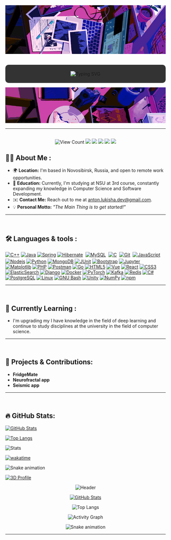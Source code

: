 <div id="header" align="center">
  <img src="https://github.com/antonlukisha/antonlukisha/blob/main/top.gif?raw=true" />
</div>
<br>

<div>
  <p align="center" style="background-color: #333333; padding: 20px; border-radius: 10px;">
    <img src="https://readme-typing-svg.demolab.com?font=Roboto&weight=900&size=45&pause=1200&color=aa98d6&center=true&vCenter=true&width=600&lines=Hi+there,+I'm+Anton;Backend+Developer;Enthusiast+Programmer&repeat=true&cursor=true" alt="Typing SVG" />
  </p>
</div>
<div id="header" align="center">
  <img src="https://github.com/antonlukisha/antonlukisha/blob/main/bottom.gif?raw=true" />
</div>
<hr>
<p align="center">
<br>
<a rel="nofollow"><img alt="View Count" title="View count" src="https://komarev.com/ghpvc/?username=antonlukisha&amp;style=for-the-badge&amp;color=EF8236" style="max-width: 100%;"></a>
<a target="_blank" href="https://vk.com/lukanlo/"><img src="https://img.shields.io/badge/-VKONTAKTE-0077FF?style=for-the-badge&logo=VK&logoColor=white"></img></a>
<a target="_blank" href="mailto:anton.lukisha.dev@gmail.com"><img src="https://img.shields.io/badge/-Gmail-D14836?style=for-the-badge&logo=Gmail&logoColor=white"></img></a>
<a target="_blank" href="https://github.com/antonlukisha/antonlukisha"><img src="https://img.shields.io/badge/-GitHub-333?style=for-the-badge&logo=GitHub&logoColor=white"></img></a>
<a target="_blank" href="https://t.me/lukanlo"><img src="https://img.shields.io/badge/-Telegram-27A7E7?style=for-the-badge&logo=Telegram&logoColor=white"></img></a>
<a target="_blank" href="https://stackoverflow.com/users/27875109/anton-lukisha"><img src="https://img.shields.io/badge/-StackOverflow-EF8236?style=for-the-badge&logo=StackOverflow&logoColor=white"></img></a>
<br>
</p>

## :man_technologist: About Me :

- 🌍 **Location:** I'm based in Novosibirsk, Russia, and open to remote work opportunities.
- 🧠 **Education:** Currently, I'm studying at NSU at 3rd course, constantly expanding my knowledge in Computer Science and Software Development.
- ✉️ **Contact Me:** Reach out to me at [anton.lukisha.dev@gmail.com](mailto:anton.lukisha.dev@gmail.com).
- 💡 **Personal Motto:** *"The Main Thing is to get started!"*  

---
<br>

## :hammer_and_wrench:  Languages & tools :
<p align="left">
    <a href="https://docs.microsoft.com/en-us/cpp/?view=msvc-170" target="_blank" rel="noreferrer"><img title="C++" src="https://cdn.jsdelivr.net/gh/devicons/devicon@latest/icons/cplusplus/cplusplus-original.svg" width="36" height="36" alt="C++" /></a>
    <a href="https://www.oracle.com/java/" target="_blank" rel="noreferrer"><img title="Java" src="https://raw.githubusercontent.com/danielcranney/readme-generator/main/public/icons/skills/java-colored.svg" width="36" height="36" alt="Java" /></a>
    <a href="https://spring.io/" target="_blank" rel="noreferrer"><img title="Spring" src="https://cdn.jsdelivr.net/gh/devicons/devicon@latest/icons/spring/spring-original.svg" width="36" height="36" alt="Spring" /></a>
    <a href="https://hibernate.org/" target="_blank" rel="noreferrer"><img title="Hibernate" src="https://cdn.jsdelivr.net/gh/devicons/devicon@latest/icons/hibernate/hibernate-original.svg" width="36" height="36" alt="Hibernate" /></a>
    <a href="https://www.mysql.com/" target="_blank" rel="noreferrer"><img title="MySQL" alt="MySQL" src="https://raw.githubusercontent.com/Thomas-George-T/Thomas-George-T/master/assets/mysql.svg" width="40" height="40" style="vertical-align:down; margin:4px"/></a>
    <a href="https://docs.microsoft.com/en-us/cpp/?view=msvc-170" target="_blank" rel="noreferrer"><img title="C" img src="https://cdn.jsdelivr.net/gh/devicons/devicon@latest/icons/c/c-original.svg" width="36" height="36" alt="C" /></a>
    <a href="https://git-scm.com/" target="_blank" rel="noreferrer"><img title="Git" alt="Git" src="https://raw.githubusercontent.com/Thomas-George-T/Thomas-George-T/master/assets/git.svg" width="70" height="40" style="vertical-align:down; margin:4px"/></a>
    <a href="https://developer.mozilla.org/en-US/docs/Web/JavaScript" target="_blank" rel="noreferrer"><img title="JavaScript" src="https://raw.githubusercontent.com/danielcranney/readme-generator/main/public/icons/skills/javascript-colored.svg" width="36" height="36" alt="JavaScript" /></a>
    <a href="https://nodejs.org/en" target="_blank" rel="noreferrer"><img title="Nodejs" src="https://cdn.jsdelivr.net/gh/devicons/devicon@latest/icons/nodejs/nodejs-original.svg" height="36" alt="Nodejs" /></a>
    <a href="https://www.python.org/" target="_blank" rel="noreferrer"><img title="Python" src="https://raw.githubusercontent.com/danielcranney/readme-generator/main/public/icons/skills/python-colored.svg" width="36" height="36" alt="Python" /></a>
    <a href="https://www.mongodb.com/" target="_blank" rel="noreferrer"><img title="MongoDB" src="https://cdn.jsdelivr.net/gh/devicons/devicon@latest/icons/mongodb/mongodb-original.svg" width="36" height="36" alt="MongoDB" /></a>
    <a href="https://junit.org/junit5/" target="_blank" rel="noreferrer"><img title="JUnit" src="https://cdn.jsdelivr.net/gh/devicons/devicon@latest/icons/junit/junit-original.svg" width="36" height="36" alt="JUnit" /></a>
    <a href="https://getbootstrap.com/" target="_blank" rel="noreferrer"><img title="Bootstrap" src="https://cdn.jsdelivr.net/gh/devicons/devicon@latest/icons/bootstrap/bootstrap-original.svg" width="36" height="36" alt="Bootstrap" /></a>
    <a href="https://jupyter.org/" target="_blank" rel="noreferrer"><img title="Jupyter" src="https://cdn.jsdelivr.net/gh/devicons/devicon@latest/icons/jupyter/jupyter-original.svg" width="36" height="36" alt="Jupyter" /></a>
    <a href="https://matplotlib.org/" target="_blank" rel="noreferrer"><img title="Matplotlib" alt="Matplotlib" width="36" height="36" src="https://cdn.jsdelivr.net/gh/devicons/devicon@latest/icons/matplotlib/matplotlib-original.svg" /></a>
    <a href="https://www.php.net/" target="_blank" rel="noreferrer"><img title="PHP" src="https://raw.githubusercontent.com/danielcranney/readme-generator/main/public/icons/skills/php-colored.svg" width="36" height="36" alt="PHP" /></a>
    <a href="https://www.postman.com/" target="_blank" rel="noreferrer"><img title="Postman" src="https://cdn.jsdelivr.net/gh/devicons/devicon@latest/icons/postman/postman-original.svg" width="36" height="36" alt="Postman" /></a>
    <a href="https://go.dev/doc/" target="_blank" rel="noreferrer"><img title="Go" alt="Go" width="36" height="36" src="https://cdn.jsdelivr.net/gh/devicons/devicon@latest/icons/go/go-original.svg" /></a>
    <a href="https://developer.mozilla.org/en-US/docs/Glossary/HTML5" target="_blank" rel="noreferrer"><img title="HTML5" src="https://cdn.jsdelivr.net/gh/devicons/devicon@latest/icons/html5/html5-original.svg" width="36" height="36" alt="HTML5" /></a>
    <a href="https://vuejs.org/" target="_blank" rel="noreferrer"><img title="Vue" src="https://raw.githubusercontent.com/danielcranney/readme-generator/main/public/icons/skills/vuejs-colored.svg" width="36" height="36" alt="Vue" /></a>
    <a href="https://reactjs.org/" target="_blank" rel="noreferrer"><img title="React" src="https://raw.githubusercontent.com/danielcranney/readme-generator/main/public/icons/skills/react-colored.svg" width="36" height="36" alt="React" /></a>
    <a href="https://www.w3.org/TR/CSS/#css" target="_blank" rel="noreferrer"><img title="CSS3" src="https://cdn.jsdelivr.net/gh/devicons/devicon@latest/icons/css3/css3-original.svg" width="36" height="36" alt="CSS3" /></a>
    <a href="https://www.elastic.co/elasticsearch" target="_blank" rel="noreferrer"><img title="ElasticSearch" src="https://logowik.com/content/uploads/images/elastic-search2066.jpg" width="45" height="36" alt="ElasticSearch" /></a>
    <a href="https://www.djangoproject.com/" target="_blank" rel="noreferrer"><img title="Django" src="https://raw.githubusercontent.com/danielcranney/readme-generator/main/public/icons/skills/django-colored.svg" width="36" height="36" alt="Django" /></a>
    <a href="https://www.docker.com/" target="_blank" rel="noreferrer"><img title="Docker" src="https://raw.githubusercontent.com/danielcranney/readme-generator/main/public/icons/skills/docker-colored.svg" width="36" height="36" alt="Docker" /></a>
    <a href="https://pytorch.org/" target="_blank" rel="noreferrer"><img title="PyTorch" src="https://raw.githubusercontent.com/danielcranney/readme-generator/main/public/icons/skills/pytorch-colored.svg" width="36" height="36" alt="PyTorch" /></a>
    <a href="https://kafka.apache.org/" target="_blank" rel="noreferrer"><img title="Kafka" alt="Kafka" src="https://cdn.jsdelivr.net/gh/devicons/devicon@latest/icons/apachekafka/apachekafka-original.svg" height="40" /></a>
    <a href="https://redis.io/?ref=kubedexcom/" target="_blank" rel="noreferrer"><img title="Redis" alt="Redis" src="https://cdn.jsdelivr.net/gh/devicons/devicon@latest/icons/redis/redis-original-wordmark.svg" width="36" /></a>
    <a href="https://docs.microsoft.com/en-us/dotnet/csharp/" target="_blank" rel="noreferrer"><img title="C#" src="https://cdn.jsdelivr.net/gh/devicons/devicon@latest/icons/csharp/csharp-original.svg" width="36" height="36" alt="C#" /></a>
    <a href="https://www.postgresql.org/" target="_blank" rel="noreferrer"><img title="PostgreSQL" src="https://cdn.jsdelivr.net/gh/devicons/devicon@latest/icons/postgresql/postgresql-original.svg" width="36" height="36" alt="PostgreSQL" /></a>
    <a href="https://www.linux.org" target="_blank" rel="noreferrer"><img title="Linux" src="https://cdn.jsdelivr.net/gh/devicons/devicon@latest/icons/linux/linux-original.svg" width="36" height="36" alt="Linux" /></a>
    <a href="https://www.gnu.org/software/bash/" target="_blank" rel="noreferrer"><img title="GNU Bash" src="https://raw.githubusercontent.com/danielcranney/readme-generator/main/public/icons/skills/gnubash.svg" width="36" height="36" alt="GNU Bash" /></a>
    <a href="https://unity.com/ru" target="_blank" rel="noreferrer"><img title="Unity" src="https://cdn.jsdelivr.net/gh/devicons/devicon@latest/icons/unity/unity-original.svg" width="36" height="36" alt="Unity" /></a>
    <a href="https://numpy.org/" target="_blank" rel="noreferrer"><img title="NumPy" src="https://cdn.jsdelivr.net/gh/devicons/devicon@latest/icons/numpy/numpy-original.svg" width="36" height="36" alt="NumPy" /></a>
    <a href="https://www.npmjs.com/" target="_blank" rel="noreferrer"><img title="npm" src="https://cdn.jsdelivr.net/gh/devicons/devicon@latest/icons/npm/npm-original-wordmark.svg" width="36" height="36" alt="npm" /></a>
    

</p>

---
<br>

## 🌱 Currently Learning :

- I'm upgrading my I have knowledge in the field of deep learning and continue to study disciplines at the university in the field of computer science.
---
<br>

## :rocket: Projects & Contributions:

- **FridgeMate**
- **Neurofractal app**
- **Seismic app**

---
<br>

## :fire: GitHub Stats:

[![GitHub Stats](https://github-readme-stats.vercel.app/api?username=antonlukisha&show_icons=true&theme=radical)](https://github.com/anuraghazra/github-readme-stats)

[![Top Langs](https://github-readme-stats.vercel.app/api/top-langs/?username=antonlukisha&layout=compact&theme=dracula)](https://github.com/anuraghazra/github-readme-stats)

![Stats](https://github-profile-summary-cards.vercel.app/api/cards/profile-details?username=antonlukisha&theme=github_dark)

[![wakatime](https://wakatime.com/badge/user/ВАШ-ID.svg)](https://wakatime.com/@ВАШ-ID)

![Snake animation](https://github.com/antonlukisha/antonlukisha/blob/output/github-contribution-grid-snake.svg)

[![3D Profile](https://github-profile-3d.vercel.app/antonlukisha)](https://github.com/antonlukisha)

<div align="center">
  
  ![Header](https://capsule-render.vercel.app/api?type=waving&color=gradient&height=200&section=header&text=Привет%20мир!&fontSize=60&animation=fadeIn)
  
  [![GitHub Stats](https://github-readme-stats.vercel.app/api?username=antonlukisha&show_icons=true&theme=radical)](https://github.com/antonlukisha)
  
  ![Top Langs](https://github-readme-stats.vercel.app/api/top-langs/?username=antonlukisha&layout=compact&theme=dracula)
  
  ![Activity Graph](https://activity-graph.herokuapp.com/graph?username=antonlukisha&theme=react-dark)
  
  ![Snake animation](https://github.com/antonlukisha/antonlukisha/blob/output/github-contribution-grid-snake.svg)
  
</div>

---
<br>
